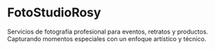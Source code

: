 # FotoStudioRosy
Servicios de fotografía profesional para eventos, retratos y productos. Capturando momentos especiales con un enfoque artístico y técnico.
